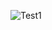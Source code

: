 ![Test1](https://github.com/PunicGames/PANIC-ROOMS/assets/26395726/c701a2a4-bf00-4e48-82a3-885be073cf1a)
